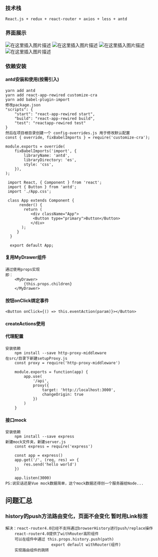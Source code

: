 ### 技术栈

    React.js + redux + react-router + axios + less + antd
    
### 界面展示

![在这里插入图片描述](https://img-blog.csdnimg.cn/20191001121232234.png?x-oss-process=image/watermark,type_ZmFuZ3poZW5naGVpdGk,shadow_10,text_aHR0cHM6Ly9ibG9nLmNzZG4ubmV0L3FxXzQyMDQ5NDQ1,size_16,color_FFFFFF,t_70)
![在这里插入图片描述](https://img-blog.csdnimg.cn/20190923153937668.png?x-oss-process=image/watermark,type_ZmFuZ3poZW5naGVpdGk,shadow_10,text_aHR0cHM6Ly9ibG9nLmNzZG4ubmV0L3FxXzQyMDQ5NDQ1,size_16,color_FFFFFF,t_70)
![在这里插入图片描述](https://img-blog.csdnimg.cn/20190923174218193.png?x-oss-process=image/watermark,type_ZmFuZ3poZW5naGVpdGk,shadow_10,text_aHR0cHM6Ly9ibG9nLmNzZG4ubmV0L3FxXzQyMDQ5NDQ1,size_16,color_FFFFFF,t_70)
![在这里插入图片描述](https://img-blog.csdnimg.cn/20190923154100252.png?x-oss-process=image/watermark,type_ZmFuZ3poZW5naGVpdGk,shadow_10,text_aHR0cHM6Ly9ibG9nLmNzZG4ubmV0L3FxXzQyMDQ5NDQ1,size_16,color_FFFFFF,t_70)

### 依赖安装

#### antd安装和使用(按需引入)

    yarn add antd
    yarn add react-app-rewired customize-cra
    yarn add babel-plugin-import
    修改package.json
    "scripts": {
        "start": "react-app-rewired start",
        "build": "react-app-rewired build",
        "test": "reactapp-rewired test"
    }
    然后在项目根目录创建一个 config-overrides.js 用于修改默认配置
    const { override, fixBabelImports } = require('customize-cra');

    module.exports = override(
        fixBabelImports('import', {
            libraryName: 'antd',
            libraryDirectory: 'es',
            style: 'css',
        }),
    );

     import React, { Component } from 'react';
     import { Button } from 'antd';
     import './App.css';

     class App extends Component {
          render() {
            return (
               <div className="App">
                <Button type="primary">Button</Button>
               </div>
           );
         }
      }

      export default App;

#### 复用MyDrawer组件

    通过使用props实现
    即：
        <MyDrawer>
            {this.props.children} 
        </MyDrawer>

#### 按钮onClick绑定事件

    <Button onClick={() => this.eventAction(param)}></Button>

#### createActions使用

#### 代理配置

    安装依赖
        npm install --save http-proxy-middleware
    在src/目录下新建setupProxy.js
        const proxy = require('http-proxy-middleware')

        module.exports = function(app) {
            app.use(
                '/api',
                proxy({
                    target: 'http://localhost:3000',
                    changeOrigin: true
                })
            )
        }

#### 接口mock

    安装依赖
        npm install --save express
    新建mock文件夹，新建server.js
        const express = require('express')

        const app = express()
        app.get('/', (req, res) => {
            res.send('hello world')
        })
        
        app.listen(3000)
    PS:说实话还是Vue mock数据简单，这个mock数据还得创一个服务器给Node...

## 问题汇总

### history的push方法路由变化，页面不会变化  暂时用Link标签

    解决：react-router4.0已经不支持通过browserHistory进行push/replace操作
        react-router4.0提供了withRouter高阶组件
        可以在组件中通过 this.props.history.push(path)
                        export default withRouter(组件)
        实现路由组件的跳转



    
    
